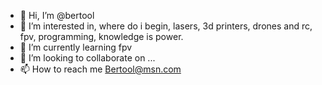 - 👋 Hi, I’m @bertool
- 👀 I’m interested in, where do i begin, lasers, 3d printers, drones and rc, fpv, programming, knowledge is power.
- 🌱 I’m currently learning fpv
- 💞️ I’m looking to collaborate on ...
- 📫 How to reach me Bertool@msn.com

<!---
bertool/bertool is a ✨ special ✨ repository because its `README.md` (this file) appears on your GitHub profile.
You can click the Preview link to take a look at your changes.
--->
